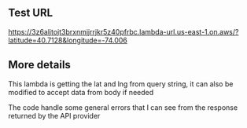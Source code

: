 ## Test URL
https://3z6aljtojt3brxnmjjrrjkr5z40pfrbc.lambda-url.us-east-1.on.aws/?latitude=40.7128&longitude=-74.006

## More details
This lambda is getting the lat and lng from query string, it can also be modified to accept data from body if needed

The code handle some general errors that I can see from the response returned by the API provider